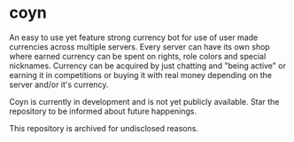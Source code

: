 # coyn

An easy to use yet feature strong currency bot for use of user made currencies across multiple servers. Every server can have its own shop where earned currency can be spent on rights, role colors and special nicknames. Currency can be acquired by just chatting and "being active" or earning it in competitions or buying it with real money depending on the server and/or it's currency.

Coyn is currently in development and is not yet publicly available. Star the repository to be informed about future happenings.

This repository is archived for undisclosed reasons.
